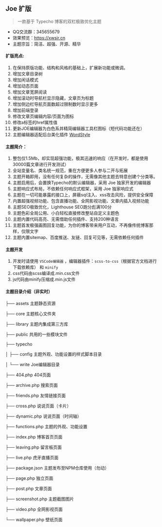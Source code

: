 ## Joe 扩版

> 一款基于 Typecho 博客的双栏极致优化主题

- QQ交流群：345655679
- 效果预览：https://xwsir.cn
- 主题宗旨：简洁、超强、开源、精华

#### 扩版亮点:

1. 在保持原版功能、结构和风格的基础上，扩展新功能或微调。
2. 增加文章目录树
3. 增加闲话模式
4. 增加动态页面
5. 增加文章宽屏阅读
6. 增加滚动时导航栏显示隐藏，文章页为标题
7. 增加侧边栏导航页面数超过限制数时显示更多
8. 增加前端登录
9. 修改文章页编辑内容/页面为图标
10. 修改a标签的href属性值
11. 更新JOE编辑器为白色系并精简编辑器工具栏图标（短代码功能还在）
12. 主题编辑器适配后台美化插件 [WordStyle](https://github.com/dinphy/WordStyle)

#### 主题简介：

1. 整包仅1.5Mb，却实现超强功能，极其迅速的响应（在开发时，都是使用30000篇文章进行开发测试）
2. 全站变量名、类名统一规范，重在方便更多人参与二开与拓展
3. 主题开箱即用，没有任何复杂的操作，无需像其他主题去特意创建个分类等。
4. 主题启用后，会置换Typecho的默认编辑器，采用 Joe 独家开发的编辑器
5. 主题响应式布局，不依赖任何响应式框架，采用 Joe 独家响应式
6. 主题在一切可能暴露的接口上，屏蔽sql注入、xss攻击风险，提供安全保障
7. 内置超强视频功能、包含直播功能、全网影视功能、文章内插入视频功能
8. 主题SEO极致优化，Lighthouse SEO跑分彪满100分
9. 主题色彩全局公用、小白轻松直接修改整站自定义主题色
10. 主题内置代码高亮、无需借助任何插件、支持200种语言
11. 主题首发极强画图回复功能，为你的博客带来用户互动，不再像传统博客那样，仅限文字
12. 主题内置sitemap、百度推送、友链、回复可见等，无需依赖任何插件

#### 主题开发

1. 开发时请使用 `VSCode编辑器` ，编辑器插件：`scss-to-css`（根据官方文档进行下载依赖库） 和 `minify`
2. css代码由scss编译成.min.css文件
3. js代码由minify压缩成.min.js文件

#### 主题目录介绍（非实时）

├── assets 主题静态资源

├── core 主题核心文件夹

├── library 主题内集成第三方库

├── public 共用的一些模块文件

├── typecho

│      ├── config 主题外观、功能设置的样式脚本目录

│      └── write Joe编辑器目录

├── 404.php 404页面

├── archive.php 搜索页面

├── friends.php 友情链接页面

├── cross.php 说说页面（卡片）

├── dynamic.php 说说页面（时间轴）

├── functions.php 主题的外观、功能设置

├── index.php 博客首页页面

├── leaving.php 留言板页面

├── live.php 虎牙直播页面

├── package.json 主题发布至NPM仓库使用（勿动）

├── page.php 独立页面

├── post.php 文章页面

├── screenshot.php 主题截图图片

├── video.php 全网影视页面

└── wallpaper.php 壁纸页面
